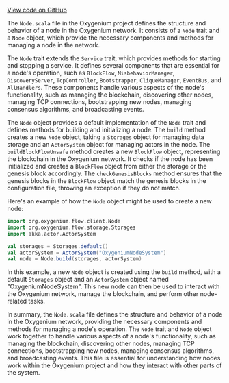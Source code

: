 [View code on GitHub](https://github.com/oxygenium/oxygenium/.autodoc/docs/json/flow/src/main/scala/org/oxygenium/flow/client)

The `Node.scala` file in the Oxygenium project defines the structure and behavior of a node in the Oxygenium network. It consists of a `Node` trait and a `Node` object, which provide the necessary components and methods for managing a node in the network.

The `Node` trait extends the `Service` trait, which provides methods for starting and stopping a service. It defines several components that are essential for a node's operation, such as `BlockFlow`, `MisbehaviorManager`, `DiscoveryServer`, `TcpController`, `Bootstrapper`, `CliqueManager`, `EventBus`, and `AllHandlers`. These components handle various aspects of the node's functionality, such as managing the blockchain, discovering other nodes, managing TCP connections, bootstrapping new nodes, managing consensus algorithms, and broadcasting events.

The `Node` object provides a default implementation of the `Node` trait and defines methods for building and initializing a node. The `build` method creates a new `Node` object, taking a `Storages` object for managing data storage and an `ActorSystem` object for managing actors in the node. The `buildBlockFlowUnsafe` method creates a new `BlockFlow` object, representing the blockchain in the Oxygenium network. It checks if the node has been initialized and creates a `BlockFlow` object from either the storage or the genesis block accordingly. The `checkGenesisBlocks` method ensures that the genesis blocks in the `BlockFlow` object match the genesis blocks in the configuration file, throwing an exception if they do not match.

Here's an example of how the `Node` object might be used to create a new node:

```scala
import org.oxygenium.flow.client.Node
import org.oxygenium.flow.storage.Storages
import akka.actor.ActorSystem

val storages = Storages.default()
val actorSystem = ActorSystem("OxygeniumNodeSystem")
val node = Node.build(storages, actorSystem)
```

In this example, a new `Node` object is created using the `build` method, with a default `Storages` object and an `ActorSystem` object named "OxygeniumNodeSystem". This new node can then be used to interact with the Oxygenium network, manage the blockchain, and perform other node-related tasks.

In summary, the `Node.scala` file defines the structure and behavior of a node in the Oxygenium network, providing the necessary components and methods for managing a node's operation. The `Node` trait and `Node` object work together to handle various aspects of a node's functionality, such as managing the blockchain, discovering other nodes, managing TCP connections, bootstrapping new nodes, managing consensus algorithms, and broadcasting events. This file is essential for understanding how nodes work within the Oxygenium project and how they interact with other parts of the system.
